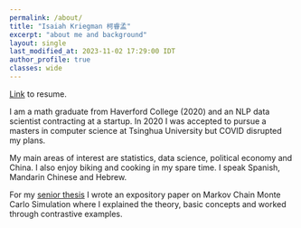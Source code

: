 ```yaml
---
permalink: /about/
title: "Isaiah Kriegman 柯睿孟"
excerpt: "about me and background"
layout: single
last_modified_at: 2023-11-02 17:29:00 IDT
author_profile: true
classes: wide
---
```


[Link](https://docs.google.com/document/d/1_Kuw-E8k9qhO_oBm-hviARQE-Ks7zOFUBtuVkDQMPBg/export?format=pdf) to resume.

I am a math graduate from Haverford College (2020) and an NLP data scientist contracting at a startup. In 2020 I was accepted to pursue a masters in computer science at Tsinghua University but COVID disrupted my plans.

My main areas of interest are statistics, data science, political economy and China. I also enjoy biking and cooking in my spare time. I speak Spanish, Mandarin Chinese and Hebrew.

For my [senior thesis](https://github.com/bogedy/mcmc_thesis) I wrote an expository paper on Markov Chain Monte Carlo Simulation where I explained the theory, basic concepts and worked through contrastive examples.